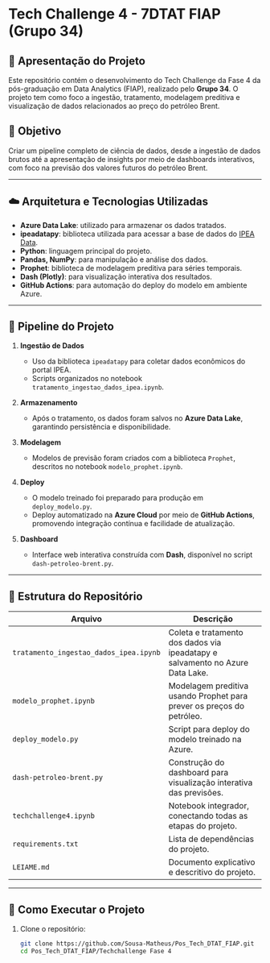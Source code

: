 # Tech Challenge 4 - 7DTAT FIAP (Grupo 34)

## 📌 Apresentação do Projeto

Este repositório contém o desenvolvimento do Tech Challenge da Fase 4 da pós-graduação em Data Analytics (FIAP), realizado pelo **Grupo 34**. O projeto tem como foco a ingestão, tratamento, modelagem preditiva e visualização de dados relacionados ao preço do petróleo Brent.

## 🧠 Objetivo

Criar um pipeline completo de ciência de dados, desde a ingestão de dados brutos até a apresentação de insights por meio de dashboards interativos, com foco na previsão dos valores futuros do petróleo Brent.

---

## ☁️ Arquitetura e Tecnologias Utilizadas

- **Azure Data Lake**: utilizado para armazenar os dados tratados.
- **ipeadatapy**: biblioteca utilizada para acessar a base de dados do [IPEA Data](http://www.ipeadata.gov.br/Default.aspx).
- **Python**: linguagem principal do projeto.
- **Pandas, NumPy**: para manipulação e análise dos dados.
- **Prophet**: biblioteca de modelagem preditiva para séries temporais.
- **Dash (Plotly)**: para visualização interativa dos resultados.
- **GitHub Actions**: para automação do deploy do modelo em ambiente Azure.

---

## 🔄 Pipeline do Projeto

1. **Ingestão de Dados**
   - Uso da biblioteca `ipeadatapy` para coletar dados econômicos do portal IPEA.
   - Scripts organizados no notebook `tratamento_ingestao_dados_ipea.ipynb`.

2. **Armazenamento**
   - Após o tratamento, os dados foram salvos no **Azure Data Lake**, garantindo persistência e disponibilidade.

3. **Modelagem**
   - Modelos de previsão foram criados com a biblioteca `Prophet`, descritos no notebook `modelo_prophet.ipynb`.

4. **Deploy**
   - O modelo treinado foi preparado para produção em `deploy_modelo.py`.
   - Deploy automatizado na **Azure Cloud** por meio de **GitHub Actions**, promovendo integração contínua e facilidade de atualização.

5. **Dashboard**
   - Interface web interativa construída com **Dash**, disponível no script `dash-petroleo-brent.py`.

---

## 📁 Estrutura do Repositório

| Arquivo | Descrição |
|--------|-----------|
| `tratamento_ingestao_dados_ipea.ipynb` | Coleta e tratamento dos dados via ipeadatapy e salvamento no Azure Data Lake. |
| `modelo_prophet.ipynb` | Modelagem preditiva usando Prophet para prever os preços do petróleo. |
| `deploy_modelo.py` | Script para deploy do modelo treinado na Azure. |
| `dash-petroleo-brent.py` | Construção do dashboard para visualização interativa das previsões. |
| `techchallenge4.ipynb` | Notebook integrador, conectando todas as etapas do projeto. |
| `requirements.txt` | Lista de dependências do projeto. |
| `LEIAME.md` | Documento explicativo e descritivo do projeto. |

---

## 🚀 Como Executar o Projeto

1. Clone o repositório:
   ```bash
   git clone https://github.com/Sousa-Matheus/Pos_Tech_DTAT_FIAP.git
   cd Pos_Tech_DTAT_FIAP/Techchallenge Fase 4

